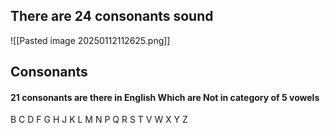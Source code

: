 ## There are 24 consonants sound
![[Pasted image 20250112112625.png]]
## Consonants 
#### 21 consonants are there in English Which are Not in category of 5 vowels 

B C  D F G H J K L M N P Q R S T V W X Y Z
